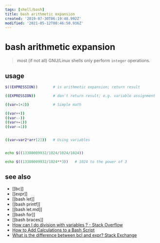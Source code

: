 ```yaml
---
tags: [shell/bash]
title: bash arithmetic expansion
created: '2019-07-30T06:19:48.992Z'
modified: '2021-05-12T08:46:50.936Z'
---
```


# bash arithmetic expansion

>  most (if not all) GNU/Linux shells only perform `integer` operations.

## usage
```sh
$((EXPRESSION))       # is arithmetic expansion; return result

((EXPRESSION))        # don't return result; e.g. variable assignment
```

```sh
((var=1+2))           # Simple math

((var++))
((var--))
((var+=1))
((var-=1))


((var=var2*arr[2]))   # Using variables


echo $((13380009932/1024/1024/1024))

echo $((13380009932/1024**3))   # 1024 to the power of 3
```

## see also
- [[bc]]
- [[expr]]
- [[bash let]]
- [[bash printf]]
- [[bash let.md]]
- [[bash for]]
- [[bash braces]]
- [How can I do division with variables ? - Stack Overflow](https://stackoverflow.com/a/18093887)
- [How to Add Calculations to a Bash Script](https://www.lifewire.com/arithmetic-in-bash-2200566)
- [What is the difference between bcl and expr? Stack Exchange](https://unix.stackexchange.com/a/327468)
